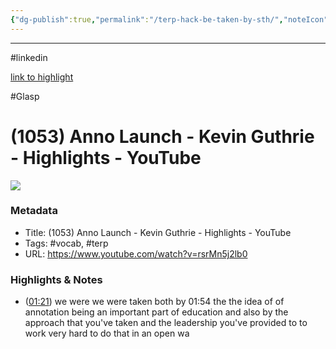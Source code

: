 ```yaml
---
{"dg-publish":true,"permalink":"/terp-hack-be-taken-by-sth/","noteIcon":"2"}
---
```


---

#linkedin 

[link to highlight](https://glasp.co/#/zeYBfVAGSvNl7zMHjBkmeoK0t0g1/?p=OKQtic5UtKWzm4Voj4wi)

#Glasp 

# (1053) Anno Launch - Kevin Guthrie - Highlights - YouTube

![](https://www.youtube.com/watch?v=rsrMn5j2lb0)
### Metadata

- Title: (1053) Anno Launch - Kevin Guthrie - Highlights - YouTube
- Tags: #vocab, #terp
- URL: https://www.youtube.com/watch?v=rsrMn5j2lb0
### Highlights & Notes

- ([01:21](https://www.youtube.com/watch?v=rsrMn5j2lb0&t=81s)) we were we were taken both by 01:54 the the idea of of annotation being an important part of education and also by the approach that you've taken and the leadership you've provided to to work very hard to do that in an open wa


